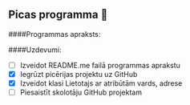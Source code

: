 ## Picas programma :pizza:
####Programmas apraksts:


####Uzdevumi:
- [ ] Izveidot README.me failā programmas aprakstu
- [x] Iegrūzt picērijas projektu uz GitHub
- [x] Izveidot klasi Lietotajs ar atribūtām vards, adrese
- [ ] Piesaistīt skolotāju GitHub projektam
